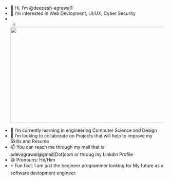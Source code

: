 - 👋 Hi, I’m @deepesh-agrawal1
- 👀 I’m interested in Web Devlopment, UI/UX, Cyber Security
- - <div align="center">
  <img src="https://media.tenor.com/images/b24460d29cfb2126afbba78c2b02a0d3/tenor.gif" width="600" height="300"/>
</div>

- 🌱 I’m currently learning in engineering Computer Science and Design
- 💞️ I’m looking to collaborate on Projects that will help to improve my Skills and Resume
- 📫 You can reach me through my mail that is adevagrawal@gmail[Dot]com or throug my Linkdin Profile 
- 😄 Pronouns: He/Him
- ⚡ Fun fact: I am just the begineer programmer looking for My future as a software devlopment engineer.

<!---
deepesh-agrawal1/deepesh-agrawal1 is a ✨ special ✨ repository because its `README.md` (this file) appears on your GitHub profile.
You can click the Preview link to take a look at your changes.
--->
